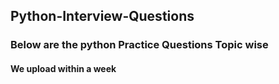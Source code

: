 ## Python-Interview-Questions
### Below are the python Practice Questions Topic wise


#### We upload within a week
